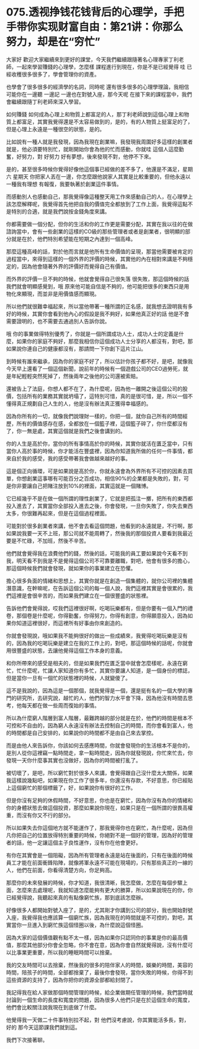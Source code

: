# 075.透视挣钱花钱背后的心理学，手把手带你实现财富自由：第21讲：你那么努力，却是在“穷忙”

大家好 歡迎大家繼續來到更好的課堂，今天我們繼續跟隨著名心理專家丁利老師，一起來學習賺錢的心理學，怎麼樣 課程進行到現在，你是不是已經覺得 哇 已經收穫很多很多了，學會管理你的資產。

也學會了很多很多的經濟學的名詞，同時呢 還有很多很多的心理學理論，我相信可能你在一邊聽 一邊記 一邊也在對號入座，那今天呢 在接下來的課程當中，我們會繼續跟隨丁利老師來深入學習。

如何賺錢 如何成為心理上和物質上都富足的人，那丁利老師說到這個心理上和物質上都富足，其實我覺得還是不太容易做到的，是的，有的人物質上挺富足的了，但是心理上永遠是一種很空的狀態，是的。

比如說有一種人就是我發現，因為我現在創業嘛，我發現我周圍好多這樣的創業者就是，他必須要特別忙，就剛開始你會為他的忙而感動，你就哇 這個人這麼勤奮，好努力，對 好努力 好有夢想，後來發現不對，他停不下來。

是的，甚至很多時候你覺得好像他這個事已經做的差不多了，他還是不滿足，星期六 星期天 你把家人丟在一邊，你怎麼跟他說家人其實是比較重要的，但他永遠以一種我有理想 有報復，我要執著於創業這件事情。

而感動別人也感動自己，那我覺得像這種整天用工作來感動自己的人，在心理學上該怎麼解釋呢，我覺得首先他把自我的價值完全都放到了工作上面，我覺得這點不是特別的合適，就是我們說按金錢角度來講。

你都需要做一個分配，但你的生活和你的工作更是需要分配，其實在我以往的在做諮詢當中，會有一些創業的這樣的CO級的那些管理者或者是創業者，很明顯的部分就是在於，他們特別希望能在短期之內達到一個高峰。

那麼這種高峰的話，對於他而言就是他所有生命價值的呈現，那當他需要被肯定的過程當中，來得到這樣的一個外界的評價的時候，其實他的內在相對來講是不夠穩定的，因為他會隨著外界的評價好而覺得自己有價值。

而外界的評價一旦不夠的時候，他就會覺得自己很失落 很失敗，那這個時候的話我們就會明顯感覺到，哦 原來他可能自信是不夠的，他可能把很多的東西只是用物化來顯現，而並非是用價值感而顯現。

所以他們就很難幸福起來，所以當他帶著一種所謂的正名感，就我想去證明我有多好的時候，其實你會看到他內心的假設是我不夠好，如果他真正好的話 他是不會需要證明的，也不需要去通過別人告訴你說。

哦 你的事業做得特別優秀了，你就是一個所謂成功人士，成功人士的定義是什麼，如果你的家庭不夠好，那麼我相信你這個成功人士分享的人都沒有，對吧，那如果說你連自己的健康都沒有，那請問一下你創下這片江山。

到時候有誰來繼承，因為你的家庭不好了，所以估計你孩子都不好，是吧，就像我今天早上還看了一個這個新聞，說前年的時候有一個遊戲公司的CEO過勞死，就是年紀輕輕突然死掉了，然後兩年之後他的公司還被索賠。

還被告上了法庭，你想人都不在了，為什麼呢，因為他一離開之後這個公司的股價，包括所有的業務其實就坍塌了，這特別可惜，真的是很可惜，是，所以一個不懂得真正規劃自己人生的人，他是沒有辦法真正獲得幸福感的。

因為你所有的一切，就像我們說理財一樣的，你把一個，就你自己所有的時間經歷，所有的價值感存在感，全都放在一個籃子裡，這個籃子碎了，你什麼都沒有了，你一無是處，其實這個就是我們之後會講到的。

你的人生是高於你，當你的所有事情高於你的時候，其實你就活在匱乏當中，只有當你人高於事的時候，你才能活在豐盛裡，因為你知道我所做的任何一件事情，都來自於我的感受，我的感受帶著我會做越來越好的事。

這是個正向循環，可是如果說是高於你，你就永遠會為外界所有不可控的因素去買單，你想創業這事哪有可能百分之百成功，相信90%的企業都是失敗的，對，可是你非要讓自己把賭注放到10%的裡面，其實這就是一個賭博。

它已經幾乎不是在做一個所謂的理性創業了，它就是把孤注一擲，把所有的東西都投入進去了，其實當你全部投入進去之後，你會發現，一旦你失敗了，你失去東西太多，你很難再起來，但是在這個過程裡面。

可能對於很多創業者來講，他不會去看這個問題，他看到的永遠就是，不行啊，那如果說我要一天不上班，那公司就不能周轉了，然後我的那個投資人要看到我最近要是不忙碌，不加班，然後不辛苦。

他們就會覺得我在浪費他們的錢，然後的話，可能我的員工要如果說今天看不到我，明天看不到我是不是覺得這個公司不可靠要離職，對吧，他會有很多的擔心，那這個時候我們就會發現，就如果你的事業建立在恐懼。

擔心很多負面的情緒和思想上，其實你就是在創造一個集體的，就你公司裡的集體潛意識，在幹嘛呢，在告訴這個公司的每一個人說，我們這裡其實是會很累的，我們這裡是會很辛苦的，而如果我們建立在一個很豐盛的狀態裡。

告訴他們會覺得說，哎我們這裡很好啊，吃喝玩樂都有，但是你要有一個入門的禮卷，那個卷是什麼呢，你得勤奮，你得努力，你得有創意，你得願意投入，因為如果你知道這裡很好，而這裡所有好事由你來創造的。

你就會發現說，哦如果我不能夠很好的做出一些成績來，我覺得吃喝玩樂是沒有的，因為我的吃喝玩樂是建立在我的工作上的，對吧，那這個時候的話呢，你就會用很豐盛的狀態，去讓他覺得這個工作本身的意義。

和你所帶來的感受是相夫的，但是如果我們在匱乏當中就會怎麼樣呢，永遠在窮忙，忙什麼呢，忙讓人家知道你有多忙，其實你要讓人知道，是一個身份的標誌，但是當你一旦有一個忙的狀態裡的時候，人就變傻了。

這不是我說的，因為這是一個那個，就我覺得是一個，還是挺有名的一個大學的專門的研究所，去研究說，越忙的人，他們的智力水平會下降，因為他沒有時間去思考，他每天都在做一些周而復始的事情。

所以為什麼窮人階層到富人階層，最難跨越的部分就是在於，他們的時間是根本不可控和不自由的，因為窮人永遠沒有辦法去控制自己的時間，而你會看到富人，他的時間都是自己安排的，如果說你的時間都不是由自己來去掌控。

而是由他人來告訴你，你該如何去感應時間，你就會發現你的生活根本不是你的，是別人從你這裡竊一點時間走，拿一點時間走，因為你就發現說，你忙來忙去，你發現一天你什麼事其實也沒做好，因為你的時間被打亂了。

被切壞了，是吧，所以窮忙對於很多人來講，會覺得跟自己沒什麼太大關係，如果我這樣說幾點吧，如果現在你工作了很多年，你還沒有存款，不好意思，你已經貼上這個窮忙的那個標籤了，好，如果說你有很好的工作。

但是你沒有足夠的休假時間，不好意思，你也是在窮忙，因為你沒有為你的情緒和你的身體狀態去做這個投資，那麼如果說你現在，如果只是在一個所謂的很畏高權重，而沒有你又不行的部分。

所以如果失去你這個地方就不能運作了，那我覺得你也在窮忙，為什麼呢，因為但凡你把自己的位置放得特別重要的時候，你絕對不是一個好的管理，因為好的管理者的話，他一定讓這個主子良性運作，沒有你在他會更好。

有你在其實會是一個阻礙，因為所有管理者永遠是站在後面的，只有在後面的時候員工才能在前面衝鋒陷陣，就像將軍永遠不可能在現場的，只有那些真正的一線的人，他們在前面，你看得清楚方向，你足夠高。

那麼你的未來發展的時候，你才知道，我很清晰，我怎麼做，怎麼在每個步驟上面，怎麼來去處理呢，我就知道怎麼能夠有更大的勝算，所以如果說現在的你，你已經覺得說，我聽起來真的有點像窮忙族，那到底該怎麼辦。

好像很多人都開始對號入座了，是的，尤其剛才你講到公司的部分，我也開始對號入座，我覺得我也應該算一個窮忙族，因為我現在的時間就是不可控的，對吧，其實當你一旦進入到窮忙族這個怪圈以後，為什麼說這個怪圈。

因為大家的這個價值觀有點不太一樣，因為如果你只認同你的事業是你的最高價值，那麼其他部分你會全忽略，你不會在意，因為你會自然就覺得說，沒有什麼可以比事業更重要，所以我的睡眠時間可以捨棄。

我的交友時間可以去捨棄，然後我的很多的陪伴家人的時間，娛樂的時間，美容的時間，陪孩子的時間，全部都捨棄了，最後你會發現，當你失敗的時候，你得不到這些資源的支持了，因為你把你的資源全部都給封閉了。

我記得我在給人家做那個時間管理的時候，給企業做期任管理的時候，我們當時就討論到一個生命的長度和寬度的問題，因為很多人他們只是在於這個生命的寬度，他們會比較關注說我現在到底做了什麼。

他覺得我一天做二十件事特別拉不起，對 他們沒考慮說，你其實能活多長，對，好的 那今天這節課我們就到這。

我們下次接著聊。